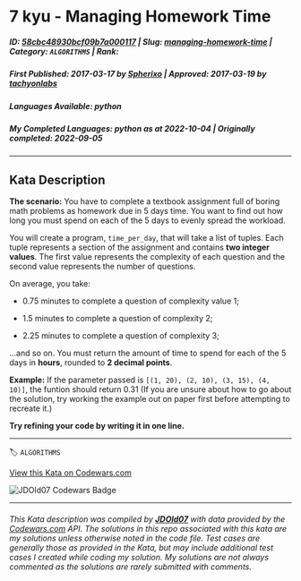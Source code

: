 # 7 kyu - Managing Homework Time

##### **ID**: [58cbc48930bcf09b7a000117](https://www.codewars.com/kata/58cbc48930bcf09b7a000117) | **Slug**: [managing-homework-time](https://www.codewars.com/kata/58cbc48930bcf09b7a000117) | **Category**: `ALGORITHMS` | **Rank**: <span style="color:white">7 kyu</span>

##### **First Published**: 2017-03-17 ***by*** [Spherixo](https://www.codewars.com/users/Spherixo) | **Approved**: 2017-03-19 ***by*** [tachyonlabs](https://www.codewars.com/users/tachyonlabs)

##### **Languages Available**: python

##### **My Completed Languages**: python ***as at*** 2022-10-04 | **Originally completed**: 2022-09-05

---

## Kata Description


**The scenario:** You have to complete a textbook assignment full of boring math problems as homework due in 5 days time. You want to find out how long you must spend on each of the 5 days to evenly spread the workload.



You will create a program, ```time_per_day```, that will take a list of tuples. Each tuple represents a section of the assignment and contains **two integer values**. The first value represents the complexity of each question and the second value represents the number of questions.



On average, you take:



* 0.75 minutes to complete a question of complexity value 1;

* 1.5 minutes to complete a question of complexity 2;

* 2.25 minutes to complete a question of complexity 3; 



...and so on. You must return the amount of time to spend for each of the 5 days in **hours**, rounded to **2 decimal points**.



**Example:** If the parameter passed is ```[(1, 20), (2, 10), (3, 15), (4, 10)]```, the funtion should return 0.31 (If you are unsure about how to go about the solution, try working the example out on paper first before attempting to recreate it.)



**Try refining your code by writing it in one line.**

---


🏷 `ALGORITHMS`


[View this Kata on Codewars.com](https://www.codewars.com/kata/58cbc48930bcf09b7a000117)

![](https://www.codewars.com/users/jdold07/badges/large "JDOld07 Codewars Badge")

---

###### *This Kata description was compiled by [**JDOld07**](https://tpstech.dev) with data provided by the [Codewars.com](https://www.codewars.com) API.  The solutions in this repo associated with this kata are my solutions unless otherwise noted in the code file.  Test cases are generally those as provided in the Kata, but may include additional test cases I created while coding my solution.  My solutions are not always commented as the solutions are rarely submitted with comments.*
